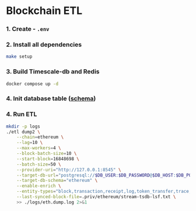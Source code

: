 # Blockchain ETL

### 1. Create - `.env`

### 2. Install all dependencies

```bash
make setup
```

### 3. Build Timescale-db and Redis

```bash
docker compose up -d
```

### 4. Init database table ([schema](https://github.com/WaterSo0910/ethereum-tsdb/blob/main/schema/evm.sql))

### 4. Run ETL

```bash
mkdir -p logs
./etl dump2 \
    --chain=ethereum \
    --lag=10 \
    --max-workers=4 \
    --block-batch-size=10 \
    --start-block=16848698 \
    --batch-size=50 \
    --provider-uri="http://127.0.0.1:8545" \
    --target-db-url="postgresql://$DB_USER:$DB_PASSWORD@$DB_HOST:$DB_PORT/$DB_NAME" \
    --target-db-schema="ethereum" \
    --enable-enrich \
    --entity-types="block,transaction,receipt,log,token_transfer,trace,contract" \
    --last-synced-block-file=.priv/ethereum/stream-tsdb-lsf.txt \
    >> ./logs/eth.dump.log 2>&1
```
